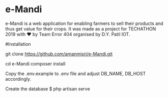 # e-Mandi
e-Mandi is a web application for enabling farmers to sell their products and thus get value for their crops.
It was made as a project for TECHATHON 2019 with ❤️ by Team Error 404 organised by D.Y. Patil IOT.

#Installation

git clone https://github.com/amanmisri/e-Mandi.git

cd e-Mandi
composer install

Copy the .env.example to .env file and adjust DB_NAME, DB_HOST accordingly.

Create the database 
$ php artisan serve

